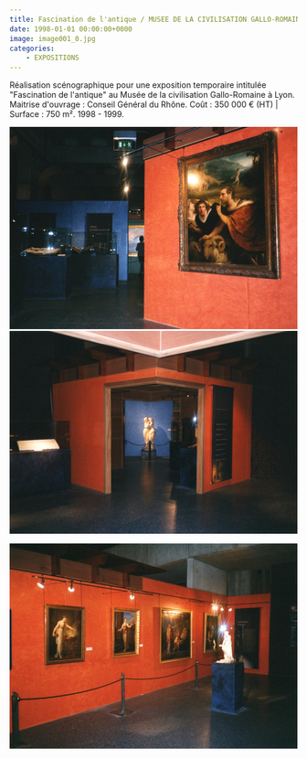 ```yaml
---
title: Fascination de l'antique / MUSEE DE LA CIVILISATION GALLO-ROMAINE DE LYON
date: 1998-01-01 00:00:00+0000
image: image001_0.jpg
categories:
    - EXPOSITIONS
---
```


Réalisation scénographique pour une exposition temporaire intitulée
            "Fascination de l'antique" au Musée de la civilisation Gallo-Romaine à Lyon.
            Maitrise d'ouvrage : Conseil Général du Rhône.
            Coût : 350 000 € (HT) | Surface : 750 m².
            1998 - 1999.

![Image 1](image002.jpg) ![Image 2](image003.jpg)

![Image 3](image001_0.jpg)

